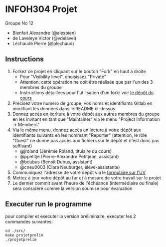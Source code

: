 # INFOH304 Projet

Groupe No 12
* Bienfait Alexandre (@alexbien)
* de Laveleye Victor (@vdelavel)
* Léchaudé Pierre (@plechaud)

## Instructions

1. Forkez ce projet en cliquant sur le bouton "Fork" en haut à droite
	* Pour "Visibility level", choisissez "Private"
	* Attention: cette opération ne doit être réalisée que par l'un des 3 membres du groupe
	* Instructions détaillées pour l'utilisation d'un fork: voir [le dépôt du cours](https://gitlab.ulb.be/jroland/infoh304)
1. Précisez votre numéro de groupe, vos noms et identifiants Gitlab en modifiant les données dans le README ci-dessus
1. Donnez accès en écriture à votre dépôt aux autres membres du groupe en les invitant en tant que "Maintainer" via le menu "Project Information -> Members"
1. Via le même menu, donnez accès en lecture à votre dépôt aux identifiants suivants en les nommant "Reporter" (attention, le rôle "Guest" ne donne pas accès aux fichiers sur le dépôt et n'est donc pas suffisant)
	* @jroland (Jérémie Roland, titulaire du cours)
	* @ppetitje (Pierre-Alexandre Petitjean, assistant)
	* @bdubus (Benoît Dubus, assistant)
	* @cneu0003 (Clara Neuburger, élève-assistante)
1. Communiquez l'adresse de votre dépôt via le [formulaire sur l'UV](https://uv.ulb.ac.be/mod/choicegroup/view.php?id=1164034)
1. Mettez à jour votre dépôt au fur et à mesure de votre travail sur le projet
1. Le dernier commit avant l'heure de l'échéance (intermédiaire ou finale) sera considéré comme la version soumise pour évaluation


## Executer run le programme

pour compiler et executer la version préliminaire, executer les 2 commandes suivantes:
```shell
cd ./src/
make projetprelim
./projetprelim
```